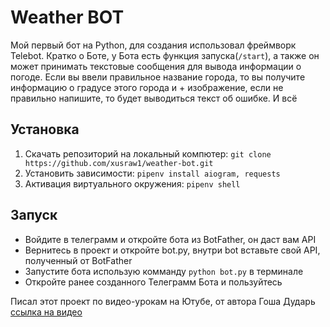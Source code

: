 # Weather BOT

Мой первый бот на Python, для создания использовал фреймворк Telebot.
Кратко о Боте, у Бота есть функция запуска(`/start`), а также он может принимать текстовые сообщения для вывода информации о погоде. Если вы ввели правильное название города, то вы получите информацию о градусе этого города и + изображение, если не правильно напишите, то будет выводиться текст об ошибке. И всё

## Установка 
1. Скачать репозиторий на локальный компютер: `git clone https://github.com/xusraw1/weather-bot.git`
2. Установить зависимости: `pipenv install aiogram, requests`
3. Активация виртуального окружения: `pipenv shell`

## Запуск
* Войдите в телеграмм и откройте бота из BotFather, он даст вам API
* Вернитесь в проект и откройте bot.py, внутри bot вставьте свой API, полученный от BotFather
* Запустите бота использую комманду `python bot.py` в терминале
* Откройте ранее созданного Телеграмм Бота и пользуйтесь


Писал этот проект по видео-урокам на Ютубе, от автора Гоша Дударь [ссылка на видео](https://www.youtube.com/watch?v=v8Nqa78v2tE)
